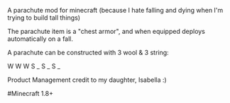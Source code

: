 A parachute mod for minecraft (because I hate falling and dying when I'm trying
to build tall things)

The parachute item is a "chest armor", and when equipped deploys
automatically on a fall.

A parachute can be constructed with 3 wool & 3 string:

W W W
S _ S
_ S _

Product Management credit to my daughter, Isabella :)

#Minecraft 1.8+
